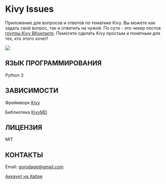 Kivy Issues
===========

Приложение для вопросов и ответов по тематике Kivy. Вы можете как задать 
свой вопрос, так и ответить на чужой. По сути - это чекер постов [группы Kivy 
ВКонтакте](https://m.vk.com/kivy_ru). Помогите сделать Kivy простым и понятным 
для тех, кто этого хочет!

<img src="https://raw.githubusercontent.com/HeaTTheatR/KivyIssues/master/data/images/screenshoots/previous.png" 
align="center"/>

ЯЗЫК ПРОГРАММИРОВАНИЯ
---------------------
Python 3

ЗАВИСИМОСТИ
-----------
Фреймворк [Kivy](http://kivy.org)

Библиотека [KivyMD](https://gitlab.com/kivymd/KivyMD)

ЛИЦЕНЗИЯ
--------
MIT

КОНТАКТЫ
--------
Email: gorodage@gmail.com

[Аккаунт на Хабре](https://habrahabr.ru/users/heattheatr/)